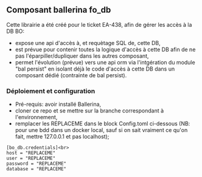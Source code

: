 ## Composant ballerina fo_db

Cette librairie a été créé pour le ticket EA-438, afin de gérer les accès à la DB BO:

* expose une api d'accès à, et requètage SQL de, cette DB,
* est prévue pour contenir toutes la logique d'accès à cette DB afin de ne pas l'éparpiller/dupliquer dans les autres composant,
* permet l'évolution (prévue) vers une api orm via l'intgération du module "bal persist" en isolant déjà le code d'accès à cette DB dans un composant dédié (contrainte de bal persist).

### Déploiement et configuration

* Pré-requis: avoir installé Ballerina,  
* cloner ce repo et se mettre sur la branche correspondant à l'environnement,
* remplacer les REPLACEME dans le block Config.toml ci-dessous (NB: pour une bdd dans un docker local, sauf si on sait vraiment ce qu'on fait, mettre 127.0.0.1 et pas localhost);
```
[bo_db.credentials]<br>
host = "REPLACEME"
user = "REPLACEME"
password = "REPLACEME"
database = "REPLACEME"    
```
